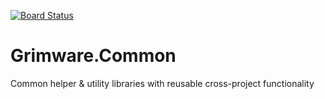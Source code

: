 [![Board Status](https://dev.azure.com/grimware/49dbd923-5dbf-4cef-95d5-222ba1818dbe/3e68e6d9-9368-481d-96ef-58035a3149c5/_apis/work/boardbadge/2c00f20b-10f9-4065-8f23-4065a2f321b7)](https://dev.azure.com/grimware/49dbd923-5dbf-4cef-95d5-222ba1818dbe/_boards/board/t/3e68e6d9-9368-481d-96ef-58035a3149c5/Microsoft.RequirementCategory)

# Grimware.Common
Common helper &amp; utility libraries with reusable cross-project functionality
